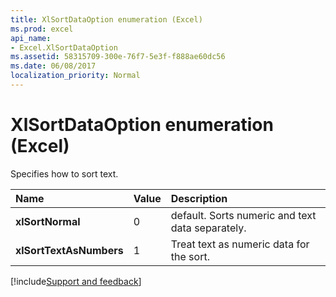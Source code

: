```yaml
---
title: XlSortDataOption enumeration (Excel)
ms.prod: excel
api_name:
- Excel.XlSortDataOption
ms.assetid: 58315709-300e-76f7-5e3f-f888ae60dc56
ms.date: 06/08/2017
localization_priority: Normal
---
```



# XlSortDataOption enumeration (Excel)

Specifies how to sort text.



|Name|Value|Description|
|:-----|:-----|:-----|
| **xlSortNormal**|0|default. Sorts numeric and text data separately.|
| **xlSortTextAsNumbers**|1|Treat text as numeric data for the sort.|

[!include[Support and feedback](~/includes/feedback-boilerplate.md)]